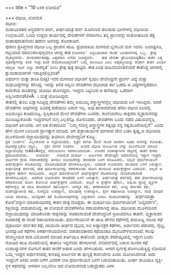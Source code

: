 +++
title = "10 ಬಳಿಕ ಲೋಮಶ"

+++
ದಧೀಚಿ, ಲೋಮಶ  
ದಧೀಚಿ:   
ಮಹಾಭಾರತದ ಅಸ್ತ್ರದರ್ಶನ ಪರ್ವ, ತೀರ್ಥಯಾತ್ರೆ ಪರ್ವ ಮೊದಲಾದ ಹಲವಾರು ಭಾಗಗಳಲ್ಲಿ ದಧೀಚಿಯ ಉಲ್ಲೇಖವಿದೆ. ಒಂದು ಉತ್ತಮ ಕಾರ್ಯದಲ್ಲಿ ದೇವತೆಗಳಿಗೆ ನೆರವಾಗಲು ತನ್ನ ಪ್ರಾಣವನ್ನೇ ಸಂತೋಷದಿಂದ ತೆತ್ತ ಮಹಾಪುರುಷನೆಂದು ಪುರಾಣ ಅವನನ್ನು ಕೊಂಡಾಡಿದೆ.  
ಪುರಾಣ ಪ್ರಸಿದ್ಧನಾದ ದಧೀಚಿ ಒಬ್ಬ ಪ್ರಾಚೀನ ಋಷಿ. ಪ್ರಜಾಪತಿಯ ಮಗನಾದ ಭೃಗುವಿನ ಮಗ ಇವನು. ಬಲಾಢ್ಯನೂ, ಗಟ್ಟಿಯಾದ ನರಮಂಡಲವುಳ್ಳವನೂ ಆಗಿದ್ದ ಈತ `ಲೋಕಸಾರ' ಎನ್ನಬಹುದಾದ ಕೆಲವೇ ಬಲಶಾಲಿಗಳಲ್ಲಿ ಒಬ್ಬ. ಶ್ರೇಷ್ಠ ಮೈಕಟ್ಟಿನವನು. ಮೇರುಪರ್ವತದಷ್ಟು ಎತ್ತರವಾಗಿ ಬೆಳೆದು ನಿಂತಿದ್ದವನು.  
ಈತ ದೇವತಾ ಪ್ರೇಮಿಯಾಗಿದ್ದÀರೂ ಈತನ ಎತ್ತ ದೃಢಸತ್ವಗಳನ್ನು ಕಂಡ ಇಂದ್ರ ಕೂಡ ಹೆದರಿಕೊಂಡಿದ್ದನಂತೆ! ಒಮ್ಮೆ ಆಲಂಬುಷಿ ಎಂಬ ಅಪ್ಸರಸ್ತ್ರೀಯನ್ನು ಕಂಡಾಗ ಈತನ ವೀರ್ಯ ಸರಸ್ವತೀ ನದಿಗೆ ಬಿದ್ದು `ಸಾರಸ್ವತ' ಎಂಬ ಶ್ರೇಷ್ಠ ಪುತ್ರ ಹುಟ್ಟಿದ. ಈತ ಎಂಥ ಮಹಿಮಾವಂತನೆಂದರೆ ಈತನಿದ್ದ ಜಾಗದಲ್ಲಿ ಕ್ಷಾಮಡಾಮರಗಳೇ ಇರುತ್ತಿರಲಿಲ್ಲವಂತೆ!  
ಅಥರ್ವಣ ಮತ್ತು ಶಾಂತಿ (ಚಿತ್ರಿ) ಇವರ ಮಗನಾದ ದಧೀಚಿಗೆ ಸ್ವಯಂ ದೇವೇಂದ್ರನೇ ಪ್ರವರ್ಗ ವಿದ್ಯೆ ಮತ್ತು ಮಧುವಿದ್ಯೆಗಳನ್ನು ಕಲಿಸಿದ್ದ. ಇದನ್ನು ತಿಳಿದ ಅಶ್ವಿನೀ ದೇವತೆಗಳು ದಧೀಚಿಯ ತಲೆ ಒಡೆದು ಆ ವಿದ್ಯೆಗಳನ್ನಪಹರಿಸಿ ಕುದುರೆಯ ರುಂಡವನ್ನು ಜೋಡಿಸಿ ಹೋಗಿದ್ದರು. ಇಂದ್ರನು ಸಿಟ್ಟಿನಿಂದ ಆ ತಲೆಯನ್ನು ಒಡೆದಾಗ ಅಶ್ವಿನೀದೇವತೆUಳÀು ಮತ್ತೆ ಜೋಡಿಸಿದ್ದರು.  
ಈತನಲ್ಲಿ ತುಂಬ ವಿಶ್ವಾಸವಿಟ್ಟಿದ್ದ ದೇವತೆಗಳು ತಮ್ಮ ಅಮೂಲ್ಯ ಶಸ್ತ್ರಾಸ್ತ್ರಗಳನ್ನೆಲ್ಲ ದಧೀಚಿಯ ಬಳಿ ಇರಿಸಿದ್ದರು. ಆದರೆ ದೇವತೆಗಳು ಅವುಗಳನ್ನು ಹಿಂದಕ್ಕೆ ಪಡೆಯಲು ಬರಲೇ ಇಲ್ಲ. ಅವು ಹಾಳಾದವೆಂದು ಹೆದರಿ ದಧೀಚಿ ಜಲದಲ್ಲಿ ಅಭಿಮಂತ್ರಿಸಿ ಕುಡಿದುಬಿಟ್ಟ. ಸ್ವಲ್ಪಕಾಲದ ಮೇಲೆ ದೇವತೆಗಳು ಬಂದರು. ಕಾಲೇಯರೆಂಬ ರಾಕ್ಷಸರು ವೃತ್ರಾಸುರನನ್ನು ಮುಂದಿಟ್ಟುಕೊಂಡು ಇಂದ್ರನಗರಿಗೆ ನುಗ್ಗಿ ಎಲ್ಲರನ್ನೂ ಸೋಲಿಸಿದರು. ದೇವತೆಗಳು ಬಂದು ನಡೆದ ವಿಷಯವನ್ನೆಲ್ಲ ದಧೀಚಿಗೆ ತಿಳಿಸಿದರು. ಆಗ ಆತ ಕನಿಕರದಿಂದ ``ನಿಮ್ಮ ಸಮಸ್ತ ಅಸ್ತ್ರಾಸ್ತ್ರಗಳ ಸತ್ವವೂ ನನ್ನ ಸತ್ವಮೂಳೆಯಲ್ಲಿದೆ'' ಎಂದು ಹೇಳಿ ಯೋಗ ಬಲದಿಂದ ಪ್ರಾಣತ್ಯಾಗ ಮಾಡಿದ. ಆಗ ಶುಕ್ರಾಚಾರ್ಯರ ಮಗನಾದ ದೇವ ಬಡಗಿ ತ್ವಷ್ಟೃ ಆ ದಧೀಚಿಯ ಮೂಳೆಯಿಂದ ವಜ್ರಾಯುಧವನ್ನು ತಯಾರಿಸಿ ದೇವೇಂದ್ರನಿಗೆ ಕೊಟ್ಟ್ಟ.  
`ವ್ರತ ನಿಬರ್ಹಣ' ಎನ್ನಿಸಿಕೊಂಡ ಆ ವಜ್ರಾಯುಧವು. ವೃತ್ರನ ತಲೆಯ ಮೇಲೆ ಸಾವಿರ ಚೂರಾಗಿ ಸಿಡಿದು ಅವನನ್ನು ಕೊಂದಿತು.  
ದಧೀಚಸ್ಯಾಸ್ಥಿತೋ ವಜ್ರಂ,  
ಕೃತಂ ದಾನವ ಸೂದನಂ  
ಅಂದರೆ ದಧೀಚಿ ಮಹಿರ್ಷಿಯ ಬೆನ್ನು ಮೂಳೆಯಿಂದ ಮಾಡಿದ ವಜ್ರಾಯುಧವು ದಾÀ£ವÀರನ್ನೆಲ್ಲ ಸದೆಬಡಿಯಲು ಸಹಕಾರಿಯಾಯಿತು. ಲೋಕದ ಮಹಾತ್ಯಾಗಿಗಳ ಪಟ್ಟಿನಲ್ಲಿ ಈತನ ಹೆಸರು ಪ್ರಮುಖವಾದುದು.  
ಲೋಮಶ:  
ಲೋಮಶ ಮಹರ್ಷಿ - ಅರ್ಜುನನು ದೇವೇಂದ್ರನ ಅರಮನೆಯಲ್ಲಿ ಇದ್ದಾಗ ಇಂದ್ರನು ಅರ್ಜುನನ ಕ್ಷೇಮ ಸಮಾಚಾರವನ್ನು ತಿಳಿಸಲು ಲೋಮಶನನ್ನು ಪಾಂಡವರ ಬಳಿಗೆ ಕಳುಹಿಸಿದನು. ಅಲ್ಲದೆ ಧರ್ಮರಾಯನಿಗೆ ತೀರ್ಥಕ್ಷೇತ್ರಗಳ ಪರಿಚಯವನ್ನು ಮಾಡಿಕೊಡುವಂತೆ ಹೇಳಿಕಳುಹಿಸಿದ್ದನು. ಅದರಂತೆ ಲೋಮಶನು ಪಾಂಡವರ ಬಳಿಗೆ ಬರುತ್ತಾನೆ. ತೀರ್ಥಯಾತ್ರೆ ಪರ್ವದಲ್ಲಿ ಈತ ಧರ್ಮರಾಯನನ್ನು ಕರೆದುಕೊಂಡು ಹೋಗಿ ತೋರಿಸಿದ ತೀರ್ಥಕ್ಷೇತ್ರಗಳ ವಿವರವಿದೆ. ಅಲ್ಲದೆ ಆ ಕ್ಷೇತ್ರಗಳ ಪುರಾಣ ಕಳುಹಿಸಿದನು. ಅಲ್ಲದೆ ಧರ್ಮರಾಯನಿಗೆ ತೀರ್ಥಕ್ಷೇತ್ರಗಳ ಪರಿಚಯವನ್ನು ಮಾಡಿಕೊಡುವಂತೆ ಹೇಳಿಕಳುಹಿಸಿದ್ದನು. ಅದರಂತೆ ಲೋಮಶನು ಪಾಂಡವರ ಬಳಿಗೆ ಬರುತ್ತಾನೆ. ತೀರ್ಥಯಾತ್ರ್ರೆ ಪರ್ವದಲ್ಲಿ ಈತ ಧರ್ಮರಾಯನನ್ನು ಕರೆದುಕೊಂಡು ಹೋಗಿ ತೋರಿಸಿದ ತೀರ್ಥಕ್ಷೇತ್ರಗಳ ವಿವರವಿದೆ. ಅಲ್ಲದೆ ಆ ಕ್ಷೇತ್ರಗಳ ಪುರಾಣ, ಅಲ್ಲಿಯ ಪ್ರಸಿದ್ಧ ವ್ಯಕ್ತಿಗಳ ಕಥೆಗಳನ್ನೆಲ್ಲ ಈ ಋಷಿ ಪಾಂಡವರಿಗೆ ಕಥನಿಸಿದ್ದಾನೆ. ಅಗಸ್ತ್ಯರ ಕಥೆ, ಪರಶುರಾಮರ ಕಥೆ, ವಿಂಧ್ಯ ಪರ್ವತದ ಕಥೆ, ಮಹೇಂದ್ರಾಚಲದ ಕಥೆ, ಸುಕನ್ಯೆಯ ಉಪಖ್ಯಾನ, ಮಾಂಧಾತೃ ಉಪಾಖ್ಯಾನ, ಶ್ವೇನ ಕಪೋತೀಯ ಉಪಖ್ಯಾನ, ಗಂಧ ಮಾಧವ ಗಿರಿಯ ಪರಿಚಯ, ಯವಕ್ರೀತನ ಕಥೆ ಮೊದಲಾದವುಗಳನ್ನು ವಿಸ್ತಾರವಾಗಿ ವಿವರಿಸಿ ಮಹಾಭಾರತವನ್ನು  `ತೀರ್ಥಯಾತ್ರಾ ಕೋಶ'ವನ್ನಾಗಿ ಮಾಡಿರುವುದರಲ್ಲಿ ಈತನ ಪಾತ್ರ ದೊಡ್ಡದು. ಈ ಮಹರ್ಷಿಯು ಧರ್ಮರಾಯನಿಗೆ `ದಿವ್ಯದರ್ಶನ'; ಶಕ್ತಿಯನ್ನು ದಯಪಾಲಿಸಿದ್ದ. ಈ ಲೋಮಶ ದೇವತೆಗಳಿಗೂ ಸಹಾಯಕನಾಗಿದ್ದ ಋಷಿ. ದಧೀಚಿಯ ಮೂಳೆಯಿಂದ ವಜ್ರಾಯುಧವನ್ನು ಮಾಡಿಕೊಂಡು ರಾಕ್ಷಸರನ್ನು ಸಚಿಹರಿಸುವಂತೆ ದೇವೇಂದ್ರನಿಗೆ ಸ್ರಚಿಸಿದವನೂ ಈತನೇ. ವೃತ್ರಾಸುರನ ಸಚಿಹಾರಕ್ಕೆ ಈ ಸಲಹೆ ಸಹಾಯಕವಾಯಿತು. ಧರ್ಮರಾಯನಿಗೆ ಈ ಋಷಿ ಹೇಳಿದ ಕಥೆಗಳಲ್ಲಿ ಪಯೋಷ್ಣಿ ನದಿಯ ಕಥೆ ವೈಢೂರ್ಯ ಪರ್ವತದ ಕಥೆ, ಯಮುನಾ ತೀರ್ಥದ ವೈಭವ, ಶಿಬಿ ಅಷ್ಟಾವಕ್ರರ ಕಥೆಗಳು, ಅರ್ವಾವಸು ಪರಾವಸು, ರೈಭ್ಯ, ಭಾರದ್ವಾಜರ ಕಥೆಗಳು ಆಕರ್ಷಣೀಯವಾಗಿವೆ. ವರಾಹಾವತಾರದ ಕಥೆಯಂತೂ ಮೈನವಿರೇಳಿಸುವಂತಿದೆ. ಕೆಲವು ದೇವಸ್ತ್ರೀಯರ ಶಾಪ ವಿಮೋಚನೆ ಮಾಡಿದ ಕೀರ್ತಿಯೂ ಈತನಿಗಿದೆ. ಭೀಷ್ಮರು ಶರಶಯ್ಯೆಯಲ್ಲಿ ಇದ್ದಾಗ ಬಂದು ನೋಡಿದ ಋಷಿ ಮಂಡಲಿಯಲ್ಲಿ ಈತನೂ ಇದ್ದನೆಂದು ಹೇಳಲಾಗಿದೆ. ವನಪರ್ವದಲ್ಲಿ ಬರುವ ಸುಂದರ ಕಥೆ ಉಪಾಖ್ಯಾನಗಳ ಸೊಗಸಿಗೆ ಈತನ ಕಾಣಿಕೆ ಅಪಾರ ಎಂದು ಹೇಳಬಹುದು. ಆಗಾಗ ಸ್ವರ್ಗಕ್ಕೆ ಹೋಗಿಬರುತ್ತಿದ್ದ ಲೋಮಶ ಒಮ್ಮೆ ಇಂದ್ರನ ಅರ್ಧಾಸನದಲ್ಲಿ ಕುಳಿತಿದ್ದ ಅರ್ಜುನನ ಈ ಪುಣ್ಯಕ್ಕೆ ಕಾರಣವೇನು ಎಂದು ಯೋಚಿಸಿದನಂತೆ. ಅದು ಇಂದ್ರನಿಗೆ ತಿಳಿದು ಅದರ ಬಗೆಗೆ ವಿವರಣೆ ನೀಡಿ ಧರ್ಮರಾಯನ ಬಳಿಗೆ ಬರುವಂತಾಯಿತು. ದೀರ್ಘ ಜೀವಿಯೂ ವ್ಯಕ್ತಿ-ಸ್ಥಳ ಕಥನವನ್ನು ಆಳವಾಗಿ ಬಲ್ಲವನೂ ಆದ ಲೋಮಶನಂಥ ಬಹುಶ್ರುತರು ವಿರಳ.